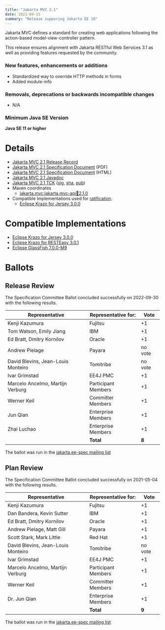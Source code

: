 ```yaml
---
title: "Jakarta MVC 2.1"
date: 2021-04-15
summary: "Release supporing Jakarta EE 10"
---
```


Jakarta MVC defines a standard for creating web applications following the action-based model-view-controller pattern.

This release ensures alignment with Jakarta RESTful Web Services 3.1 as well as providing features requested by the community.

### New features, enhancements or additions
<!-- List here -->
* Standardized way to override HTTP methods in forms
* Added module-info

### Removals, deprecations or backwards incompatible changes
<!-- List here -->
* N/A 

### Minimum Java SE Version
<!-- Specify the minimum required Java SE version for this specification -->
**Java SE 11 or higher**

# Details

* [Jakarta MVC 2.1 Release Record](https://projects.eclipse.org/projects/ee4j.mvc/releases/2.1)
* [Jakarta MVC 2.1 Specification Document](./jakarta-mvc-spec-2.1.pdf) (PDF)
* [Jakarta MVC 2.1 Specification Document](./jakarta-mvc-spec-2.1.html) (HTML)
* [Jakarta MVC 2.1 Javadoc](./apidocs)
* [Jakarta MVC 2.1 TCK](http://download.eclipse.org/jakartaee/mvc/2.1/jakarta-mvc-tck-2.1.0.zip) ([sig](http://download.eclipse.org/jakartaee/mvc/2.1/jakarta-mvc-tck-2.1.0.zip.sig), [sha](http://download.eclipse.org/jakartaee/mvc/2.1/jakarta-mvc-tck-2.1.0.zip.sha256), [pub](https://jakarta.ee/specifications/jakartaee-spec-committee.pub))
* Maven coordinates
  * [jakarta.mvc:jakarta.mvc-api:jar:2.1.0](https://central.sonatype.com/artifact/jakarta.mvc/jakarta.mvc-api/2.1.0/jar)
* Compatible Implementations used for [ratification](https://www.eclipse.org/projects/efsp/?version=1.2#efsp-ratification).
  * [Eclipse Krazo for Jersey 3.0.0](https://eclipse-ee4j.github.io/krazo/downloads/3.0.0.html)

# Compatible Implementations
* [Eclipse Krazo for Jersey 3.0.0](https://eclipse-ee4j.github.io/krazo/downloads/3.0.0.html)
* [Eclipse Krazo for RESTEasy 3.0.1](https://eclipse-ee4j.github.io/krazo/downloads/3.0.1.html)
* [Eclipse GlassFish 7.0.0-M9](https://download.eclipse.org/ee4j/glassfish/glassfish-7.0.0-M9.zip)

# Ballots

## Release Review
The Specification Committee Ballot concluded successfully on 2022-09-30 with the following results.

| Representative                     | Representative for: | Vote   |
|------------------------------------|---------------------|--------|
| Kenji Kazumura                     | Fujitsu             |   +1   |
| Tom Watson, Emily Jiang            | IBM                 |   +1   |
| Ed Bratt, Dmitry Kornilov          | Oracle              |   +1   |
| Andrew Pielage                     | Payara              | no vote|
| David Blevins, Jean-Louis Monteiro | Tomitribe           | no vote|
| Ivar Grimstad                      | EE4J PMC            |   +1   |
| Marcelo Ancelmo, Martijn Verburg   | Participant Members |   +1   |
| Werner Keil                        | Committer Members   |   +1   |
| Jun Qian                           | Enterprise Members  |   +1   |
| Zhai Luchao                        | Enterprise Members  |   +1   |  
|                                    | **Total**           | **8** |

The ballot was run in the [jakarta.ee-spec mailing list](https://www.eclipse.org/lists/jakarta.ee-spec/msg02763.html)

## Plan Review

The Specification Committee Ballot concluded successfully on 2021-05-04 with the following results.

| Representative                                 | Representative for: |  Vote   |
|------------------------------------------------|---------------------|---------|
| Kenji Kazumura                                 | Fujitsu             |   +1    |
| Dan Bandera, Kevin Sutter                      | IBM                 |   +1    |
| Ed Bratt, Dmitry Kornilov                      | Oracle              |   +1    |
| Andrew Pielage, Matt Gill                      | Payara              |   +1    |
| Scott Stark, Mark Little                       | Red Hat             |   +1    |
| David Blevins, Jean-Louis Monteiro             | Tomitribe           | no vote |
| Ivar Grimstad                                  | EE4J PMC            |   +1    |
| Marcelo Ancelmo, Martijn Verburg               | Participant Members |   +1    |
| Werner Keil                                    | Committer Members   |   +1    |
| Dr. Jun Qian                                   | Enterprise Members  |   +1    |
|                                                | **Total**           |  **9**  |

The ballot was run in the [jakarta.ee-spec mailing list](https://www.eclipse.org/lists/jakarta.ee-spec/msg01574.html)
